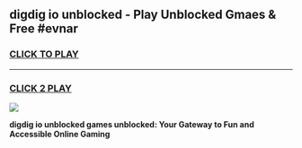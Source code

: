 
## digdig io unblocked - Play Unblocked Gmaes & Free #evnar
<h3>
<a href="https://news.freeplayer.one?title=digdig_io_unblocked&ref=24F">CLICK TO PLAY</a></h3>
<hr>

<h3>
<a href="https://news.freeplayer.one?title=digdig_io_unblocked&ref=24F">CLICK 2 PLAY</a>
  
</h3>

<a href="https://news.freeplayer.one?title=digdig_io_unblocked&ref=24F/"><img src="https://clearcache.store/games.png"></a>


**digdig io unblocked games unblocked: Your Gateway to Fun and Accessible Online Gaming**
